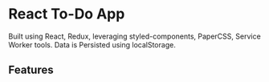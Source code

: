 # React To-Do App

Built using React, Redux, leveraging styled-components, PaperCSS, Service Worker tools. Data is Persisted using localStorage.

## Features
